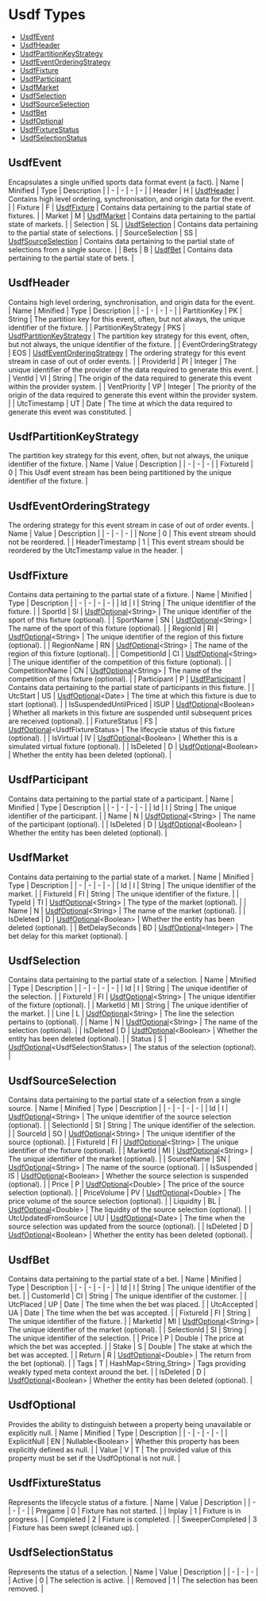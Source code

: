 # Usdf Types
- [UsdfEvent](#usdfevent)
- [UsdfHeader](#usdfheader)
- [UsdfPartitionKeyStrategy](#usdfpartitionkeystrategy)
- [UsdfEventOrderingStrategy](#usdfeventorderingstrategy)
- [UsdfFixture](#usdffixture)
- [UsdfParticipant](#usdfparticipant)
- [UsdfMarket](#usdfmarket)
- [UsdfSelection](#usdfselection)
- [UsdfSourceSelection](#usdfsourceselection)
- [UsdfBet](#usdfbet)
- [UsdfOptional](#usdfoptional)
- [UsdfFixtureStatus](#usdffixturestatus)
- [UsdfSelectionStatus](#usdfselectionstatus)
## UsdfEvent
Encapsulates a single unified sports data format event (a fact).
| Name | Minified | Type | Description |
| - | - | - | - |
| Header | H | [UsdfHeader](#usdfheader) | Contains high level ordering, synchronisation, and origin data for the event. |
| Fixture | F | [UsdfFixture](#usdffixture) | Contains data pertaining to the partial state of fixtures. |
| Market | M | [UsdfMarket](#usdfmarket) | Contains data pertaining to the partial state of markets. |
| Selection | SL | [UsdfSelection](#usdfselection) | Contains data pertaining to the partial state of selections. |
| SourceSelection | SS | [UsdfSourceSelection](#usdfsourceselection) | Contains data pertaining to the partial state of selections from a single source. |
| Bets | B | [UsdfBet](#usdfbet) | Contains data pertaining to the partial state of bets. |
## UsdfHeader
Contains high level ordering, synchronisation, and origin data for the event.
| Name | Minified | Type | Description |
| - | - | - | - |
| PartitionKey | PK | String | The partition key for this event, often, but not always, the unique identifier of the fixture. |
| PartitionKeyStrategy | PKS | [UsdfPartitionKeyStrategy](#usdfpartitionkeystrategy) | The partition key strategy for this event, often, but not always, the unique identifier of the fixture. |
| EventOrderingStrategy | EOS | [UsdfEventOrderingStrategy](#usdfeventorderingstrategy) | The ordering strategy for this event stream in case of out of order events. |
| ProviderId | PI | Integer | The unique identifier of the provider of the data required to generate this event. |
| VentId | VI | String | The origin of the data required to generate this event within the provider system. |
| VentPriority | VP | Integer | The priority of the origin of the data required to generate this event within the provider system. |
| UtcTimestamp | UT | Date | The time at which the data required to generate this event was constituted. |
## UsdfPartitionKeyStrategy
The partition key strategy for this event, often, but not always, the unique identifier of the fixture.
| Name | Value | Description |
| - | - | - |
| FixtureId | 0 | This Usdf event stream has been being partitioned by the unique identifier of the fixture. |
## UsdfEventOrderingStrategy
The ordering strategy for this event stream in case of out of order events.
| Name | Value | Description |
| - | - | - |
| None | 0 | This event stream should not be reordered. |
| HeaderTimestamp | 1 | This event stream should be reordered by the UtcTimestamp value in the header. |
## UsdfFixture
Contains data pertaining to the partial state of a fixture.
| Name | Minified | Type | Description |
| - | - | - | - |
| Id | I | String | The unique identifier of the fixture. |
| SportId | SI | [UsdfOptional](#usdfoptional)\<String> | The unique identifier of the sport of this fixture (optional). |
| SportName | SN | [UsdfOptional](#usdfoptional)\<String> | The name of the sport of this fixture (optional). |
| RegionId | RI | [UsdfOptional](#usdfoptional)\<String> | The unique identifier of the region of this fixture (optional). |
| RegionName | RN | [UsdfOptional](#usdfoptional)\<String> | The name of the region of this fixture (optional). |
| CompetitionId | CI | [UsdfOptional](#usdfoptional)\<String> | The unique identifier of the competition of this fixture (optional). |
| CompetitionName | CN | [UsdfOptional](#usdfoptional)\<String> | The name of the competition of this fixture (optional). |
| Participant | P | [UsdfParticipant](#usdfparticipant) | Contains data pertaining to the partial state of participants in this fixture. |
| UtcStart | US | [UsdfOptional](#usdfoptional)\<Date> | The time at which this fixture is due to start (optional). |
| IsSuspendedUntilPriced | ISUP | [UsdfOptional](#usdfoptional)\<Boolean> | Whether all markets in this fixture are suspended until subsequent prices are received (optional). |
| FixtureStatus | FS | [UsdfOptional](#usdfoptional)\<UsdfFixtureStatus> | The lifecycle status of this fixture (optional). |
| IsVirtual | IV | [UsdfOptional](#usdfoptional)\<Boolean> | Whether this is a simulated virtual fixture (optional). |
| IsDeleted | D | [UsdfOptional](#usdfoptional)\<Boolean> | Whether the entity has been deleted (optional). |
## UsdfParticipant
Contains data pertaining to the partial state of a participant.
| Name | Minified | Type | Description |
| - | - | - | - |
| Id | I | String | The unique identifier of the participant. |
| Name | N | [UsdfOptional](#usdfoptional)\<String> | The name of the participant (optional). |
| IsDeleted | D | [UsdfOptional](#usdfoptional)\<Boolean> | Whether the entity has been deleted (optional). |
## UsdfMarket
Contains data pertaining to the partial state of a market.
| Name | Minified | Type | Description |
| - | - | - | - |
| Id | I | String | The unique identifier of the market. |
| FixtureId | FI | String | The unique identifier of the fixture. |
| TypeId | TI | [UsdfOptional](#usdfoptional)\<String> | The type of the market (optional). |
| Name | N | [UsdfOptional](#usdfoptional)\<String> | The name of the market (optional). |
| IsDeleted | D | [UsdfOptional](#usdfoptional)\<Boolean> | Whether the entity has been deleted (optional). |
| BetDelaySeconds | BD | [UsdfOptional](#usdfoptional)\<Integer> | The bet delay for this market (optional). |
## UsdfSelection
Contains data pertaining to the partial state of a selection.
| Name | Minified | Type | Description |
| - | - | - | - |
| Id | I | String | The unique identifier of the selection. |
| FixtureId | FI | [UsdfOptional](#usdfoptional)\<String> | The unique identifier of the fixture (optional). |
| MarketId | MI | String | The unique identifier of the market. |
| Line | L | [UsdfOptional](#usdfoptional)\<String> | The line the selection pertains to (optional). |
| Name | N | [UsdfOptional](#usdfoptional)\<String> | The name of the selection (optional). |
| IsDeleted | D | [UsdfOptional](#usdfoptional)\<Boolean> | Whether the entity has been deleted (optional). |
| Status | S | [UsdfOptional](#usdfoptional)\<UsdfSelectionStatus> | The status of the selection (optional). |
## UsdfSourceSelection
Contains data pertaining to the partial state of a selection from a single source.
| Name | Minified | Type | Description |
| - | - | - | - |
| Id | I | [UsdfOptional](#usdfoptional)\<String> | The unique identifier of the source selection (optional). |
| SelectionId | SI | String | The unique identifier of the selection. |
| SourceId | SO | [UsdfOptional](#usdfoptional)\<String> | The unique identifier of the source (optional). |
| FixtureId | FI | [UsdfOptional](#usdfoptional)\<String> | The unique identifier of the fixture (optional). |
| MarketId | MI | [UsdfOptional](#usdfoptional)\<String> | The unique identifier of the market (optional). |
| SourceName | SN | [UsdfOptional](#usdfoptional)\<String> | The name of the source (optional). |
| IsSuspended | IS | [UsdfOptional](#usdfoptional)\<Boolean> | Whether the source selection is suspended (optional). |
| Price | P | [UsdfOptional](#usdfoptional)\<Double> | The price of the source selection (optional). |
| PriceVolume | PV | [UsdfOptional](#usdfoptional)\<Double> | The price volume of the source selection (optional). |
| Liquidity | BL | [UsdfOptional](#usdfoptional)\<Double> | The liquidity of the source selection (optional). |
| UtcUpdatedFromSource | UU | [UsdfOptional](#usdfoptional)\<Date> | The time when the source selection was updated from the source (optional). |
| IsDeleted | D | [UsdfOptional](#usdfoptional)\<Boolean> | Whether the entity has been deleted (optional). |
## UsdfBet
Contains data pertaining to the partial state of a bet.
| Name | Minified | Type | Description |
| - | - | - | - |
| Id | I | String | The unique identifier of the bet. |
| CustomerId | CI | String | The unique identifier of the customer. |
| UtcPlaced | UP | Date | The time when the bet was placed. |
| UtcAccepted | UA | Date | The time when the bet was accepted. |
| FixtureId | FI | String | The unique identifier of the fixture. |
| MarketId | MI | [UsdfOptional](#usdfoptional)\<String> | The unique identifier of the market (optional). |
| SelectionId | SI | String | The unique identifier of the selection. |
| Price | P | Double | The price at which the bet was accepted. |
| Stake | S | Double | The stake at which the bet was accepted. |
| Return | R | [UsdfOptional](#usdfoptional)\<Double> | The return from the bet (optional). |
| Tags | T | HashMap\<String,String> | Tags providing weakly typed meta context around the bet. |
| IsDeleted | D | [UsdfOptional](#usdfoptional)\<Boolean> | Whether the entity has been deleted (optional). |
## UsdfOptional
Provides the ability to distinguish between a property being unavailable or explicitly null.
| Name | Minified | Type | Description |
| - | - | - | - |
| ExplicitNull | EN | Nullable\<Boolean> | Whether this property has been explicitly defined as null. |
| Value | V | T | The provided value of this property must be set if the UsdfOptional is not null. |
## UsdfFixtureStatus
Represents the lifecycle status of a fixture.
| Name | Value | Description |
| - | - | - |
| Pregame | 0 | Fixture has not started. |
| Inplay | 1 | Fixture is in progress. |
| Completed | 2 | Fixture is completed. |
| SweeperCompleted | 3 | Fixture has been swept (cleaned up). |
## UsdfSelectionStatus
Represents the status of a selection.
| Name | Value | Description |
| - | - | - |
| Active | 0 | The selection is active. |
| Removed | 1 | The selection has been removed. |
